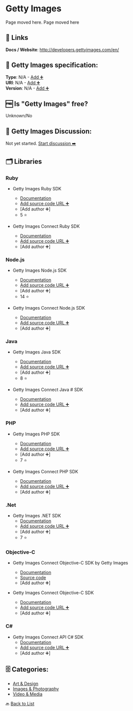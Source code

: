 # Getty Images
Page moved here. Page moved here

##  🔗 Links
**Docs / Website**: http://developers.gettyimages.com/en/

## 🧬 Getty Images specification:
**Type**: N/A - [Add ➕](https://github.com/apis-list/apis-list/edit/main/apis-list.yaml)  
**URI**: N/A - [Add ➕](https://github.com/apis-list/apis-list/edit/main/apis-list.yaml)  
**Version**: N/A - [Add ➕](https://github.com/apis-list/apis-list/edit/main/apis-list.yaml)

## 🆓 Is "Getty Images" free?
 Unknown/No 

## 💬 Getty Images Discussion:
Not yet started. [Start discussion ➡️](https://github.com/apis-list/apis-list/discussions/new)

## 🗂️ Libraries
### Ruby
- Getty Images Ruby SDK
    - [Documentation](https://github.com/gettyimages/gettyimages-api_ruby)
    - [Add source code URL ➕]()
    - [Add author ➕]
    - 5 ⭐

- Getty Images Connect Ruby SDK
    - [Documentation](https://github.com/gettyimages/connect_sdk_ruby)
    - [Add source code URL ➕]()
    - [Add author ➕]

### Node.js
- Getty Images Node.js SDK
    - [Documentation](https://github.com/gettyimages/gettyimages-api_nodejs)
    - [Add source code URL ➕]()
    - [Add author ➕]
    - 14 ⭐

- Getty Images Connect Node.js SDK
    - [Documentation](https://github.com/gettyimages/connect_sdk_nodejs)
    - [Add source code URL ➕]()
    - [Add author ➕]

### Java
- Getty Images Java SDK
    - [Documentation](https://github.com/gettyimages/gettyimages-api_java)
    - [Add source code URL ➕]()
    - [Add author ➕]
    - 8 ⭐

- Getty Images Connect Java # SDK
    - [Documentation](https://github.com/gettyimages/connect_sdk_java)
    - [Add source code URL ➕]()
    - [Add author ➕]

### PHP
- Getty Images PHP SDK
    - [Documentation](https://github.com/gettyimages/gettyimages-api_php)
    - [Add source code URL ➕]()
    - [Add author ➕]
    - 7 ⭐

- Getty Images Connect PHP SDK
    - [Documentation](https://github.com/gettyimages/connect_sdk_php)
    - [Add source code URL ➕]()
    - [Add author ➕]

### .Net
- Getty Images .NET SDK
    - [Documentation](https://github.com/gettyimages/gettyimages-api_dotnet)
    - [Add source code URL ➕]()
    - [Add author ➕]
    - 7 ⭐

### Objective-C
- Getty Images Connect Objective-C SDK by Getty Images
    - [Documentation](https://github.com/gettyimages/gettyimages-api_objective-c)
    - [Source code](https://github.com/gettyimages/gettyimages-api_objective-c)
    - [Add author ➕]

- Getty Images Connect Objective-C SDK
    - [Documentation](https://github.com/gettyimages/connect_sdk_objective-c)
    - [Add source code URL ➕]()
    - [Add author ➕]

### C#
- Getty Images Connect API C# SDK
    - [Documentation](https://github.com/gettyimages/connect_sdk_csharp)
    - [Add source code URL ➕]()
    - [Add author ➕]


## 🗄️ Categories:
- [Art & Design](https://github.com/apis-list/apis-list#art--design-)
- [Images & Photography](https://github.com/apis-list/apis-list#images--photography-)
- [Video & Media](https://github.com/apis-list/apis-list#video--media-)

🔙  [Back to List](https://github.com/apis-list/apis-list)
